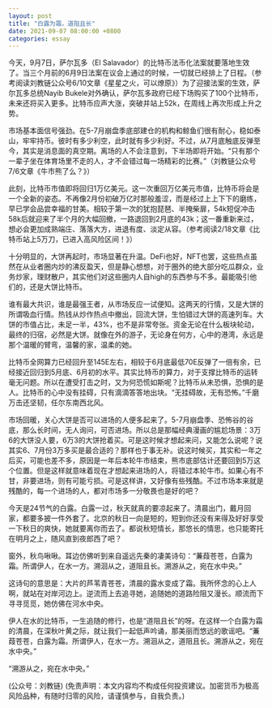 ```yaml
---
layout: post
title: "白露为霜，道阻且长"
date: 2021-09-07 08:00:00 +0800
categories: essay
---
```


今天，9月7日，萨尔瓦多（El Salavador）的比特币法币化法案就要落地生效了。当三个月前的6月9日法案在议会上通过的时候，一切就已经排上了日程。（参考阅读刘教链公众号6/10文章《星星之火，可以燎原》）为了迎接法案的生效，萨尔瓦多总统Nayib Bukele对外确认，萨尔瓦多政府已经下场购买了100个比特币，未来还将买入更多。比特币应声大涨，突破并站上52k，在周线上再次形成上升之势。

市场基本面信号强劲。在5-7月崩盘季底部建仓的机构和鲸鱼们很有耐心，稳如泰山，牢牢持币。彼时有多少利空，此时就有多少利好。不过，从7月底触底反弹至今，其实是消息面的真空期。离场的人不会注意到，下半场即将开始。“只有那个一辈子坐在体育场里不走的人，才不会错过每一场精彩的比赛。”（刘教链公众号7/6文章《牛市熊了么？》）

此刻，比特币市值即将回归1万亿美元。这一次重回万亿美元市值，比特币将会是一个全新的姿态。不再像2月份初破万亿时那般羞涩，而是经过上上下下的磨练，早已学会品尝幸福的甘美。相较于第一次的犹抱琵琶、半掩柴扉，54k短促冲击58k后就迎来了半个月的大幅回撤，一路退回到2月底的43k；这一番重新来过，想必会更加成熟端庄、落落大方，进退有度、淡定从容。（参考阅读2/18文章《比特币站上5万刀，已进入高风险区间！》）

十分明显的，大饼再起时，市场显著在升温。DeFi也好，NFT也罢，这些热点虽然在从业者圈内炒的沸反盈天，但是静心想想，对于圈外的绝大部分吃瓜群众，业务炒家，理财散户，其实他们对这些圈内人自high的东西参与不多。最能吸引他们的，还是大饼比特币。

谁有最大共识，谁是最强王者，从市场反应一试便知。这两天的行情，又是大饼的所谓吸血行情。热钱从炒作热点中撤出，回流大饼，生怕错过大饼的高速列车。大饼的市值占比，未足一半，43%，也不是非常夸张。资金无论在什么板块轮动，最终的归宿，必然是大饼。就像在外的游子，无论身在何方，心中的港湾，永远是那个温暖的臂弯，温馨的家，温柔的她。

比特币全网算力已经回升至145E左右，相较于6月底最低70E反弹了一倍有余，已经接近回归到5月底、6月初的水平。其实比特币的算力，对于支撑比特币的运转毫无问题。所以在遭受打击之时，又为何恐慌如斯呢？比特币从未恐惧，恐惧的是人。比特币的心中没有挂碍，只有滴滴答答地出块。“无挂碍故，无有恐怖。”千磨万击还坚韧，任尔东南西北风。

市场回暖，关心大饼是否可以进场的人便多起来了。5-7月崩盘季、恐怖谷的谷底，那么长时间，无人询问，可否进场。所以总是那幅经典漫画的尴尬场景：3万6的大饼没人要，6万3的大饼抢着买。可是这时候才想起来问，又能怎么说呢？说其实6、7月份3万多买是最合适的？那样也于事无补。说这时候买，其实和一年之后买，可能也差不多，原因是一年后本轮牛市结束，熊市底部估计还要回到5万这个位置。但是这样就意味着现在才想起来进场的人，将错过本轮牛市。如果心有不甘，非要进场，则有可能亏损。可是这样讲，又好像有些残酷。不过市场本来就是残酷的，每一个进场的人，都对市场多一分敬畏也是好的吧？

今天是24节气的白露。白露一过，秋天就真的要凉起来了。清晨出门，戴月回家，都要多披一件外套了。北京的秋日一向是短的，短到你还没有来得及好好享受一下秋日的爽快，她就要离你而去了。都说秋短情长，那悠长的情思，也只能寄托在明月之上，随风直到夜郎西了吧？

窗外，秋鸟啾啾。耳边仿佛听到来自遥远先秦的凄美诗句：“蒹葭苍苍，白露为霜。所谓伊人，在水一方。溯洄从之，道阻且长。溯游从之，宛在水中央。”

这诗句的意思是：大片的芦苇青苍苍，清晨的露水变成了霜。我所怀念的心上人啊，就站在对岸河边上。逆流而上去追寻她，追随她的道路险阻又漫长。顺流而下寻寻觅觅，她仿佛在河水中央。

伊人在水的比特币，一生追随的修行，也是“道阻且长”的呀。在这样一个白露为霜的清晨，在深秋叶黄之际，就让我们一起低声吟诵，那美丽而悠远的歌谣吧。“蒹葭苍苍，白露为霜。所谓伊人，在水一方。溯洄从之，道阻且长。溯游从之，宛在水中央。”

“溯游从之，宛在水中央。”

(公众号：刘教链)
(免责声明：本文内容均不构成任何投资建议。加密货币为极高风险品种，有随时归零的风险，请谨慎参与，自我负责。)
